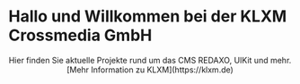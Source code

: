 # Hallo und Willkommen bei der KLXM Crossmedia GmbH

<div align="center">
	Hier finden Sie aktuelle Projekte rund um das CMS REDAXO, UIKit und mehr.<br>
	[Mehr Information zu KLXM](https://klxm.de)
</div>




